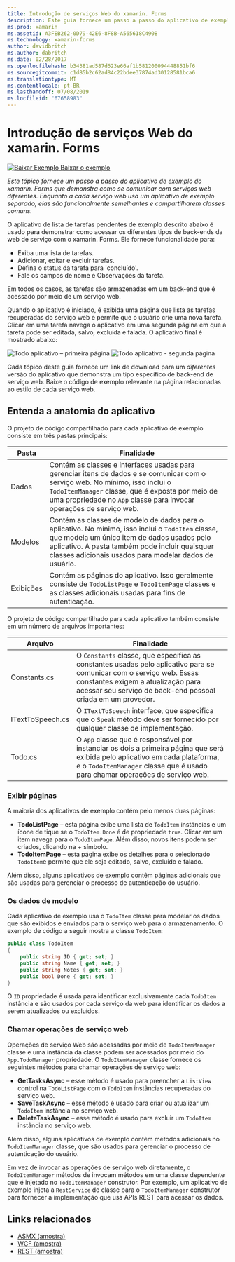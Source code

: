 ```yaml
---
title: Introdução de serviços Web do xamarin. Forms
description: Este guia fornece um passo a passo do aplicativo de exemplo do xamarin. Forms que demonstra como se comunicar com serviços web diferentes. Enquanto a cada serviço web usa um aplicativo de exemplo separado, elas são funcionalmente semelhantes e compartilharem classes comuns.
ms.prod: xamarin
ms.assetid: A3FEB262-0D79-42E6-8F8B-A565618C490B
ms.technology: xamarin-forms
author: davidbritch
ms.author: dabritch
ms.date: 02/28/2017
ms.openlocfilehash: b34381ad587d623e66af1b581200094448851bf6
ms.sourcegitcommit: c1d85b2c62ad84c22bdee37874ad30128581bca6
ms.translationtype: MT
ms.contentlocale: pt-BR
ms.lasthandoff: 07/08/2019
ms.locfileid: "67658983"
---
```

# <a name="xamarinforms-web-services-introduction"></a>Introdução de serviços Web do xamarin. Forms

[![Baixar Exemplo](~/media/shared/download.png) Baixar o exemplo](https://developer.xamarin.com/samples/xamarin-forms/WebServices/TodoREST)

_Este tópico fornece um passo a passo do aplicativo de exemplo do xamarin. Forms que demonstra como se comunicar com serviços web diferentes. Enquanto a cada serviço web usa um aplicativo de exemplo separado, elas são funcionalmente semelhantes e compartilharem classes comuns._

O aplicativo de lista de tarefas pendentes de exemplo descrito abaixo é usado para demonstrar como acessar os diferentes tipos de back-ends da web de serviço com o xamarin. Forms. Ele fornece funcionalidade para:

- Exiba uma lista de tarefas.
- Adicionar, editar e excluir tarefas.
- Defina o status da tarefa para 'concluído'.
- Fale os campos de nome e Observações da tarefa.

Em todos os casos, as tarefas são armazenadas em um back-end que é acessado por meio de um serviço web.

Quando o aplicativo é iniciado, é exibida uma página que lista as tarefas recuperadas do serviço web e permite que o usuário crie uma nova tarefa. Clicar em uma tarefa navega o aplicativo em uma segunda página em que a tarefa pode ser editada, salvo, excluída e falada. O aplicativo final é mostrado abaixo:

![](introduction-images/app-example-1.png "Todo aplicativo – primeira página")
![](introduction-images/app-example-2.png "Todo aplicativo - segunda página")

Cada tópico deste guia fornece um link de download para um *diferentes* versão do aplicativo que demonstra um tipo específico de back-end de serviço web. Baixe o código de exemplo relevante na página relacionadas ao estilo de cada serviço web.

## <a name="understand-the-application-anatomy"></a>Entenda a anatomia do aplicativo

O projeto de código compartilhado para cada aplicativo de exemplo consiste em três pastas principais:

|Pasta|Finalidade|
|--- |--- |
|Dados|Contém as classes e interfaces usadas para gerenciar itens de dados e se comunicar com o serviço web. No mínimo, isso inclui o `TodoItemManager` classe, que é exposta por meio de uma propriedade no `App` classe para invocar operações de serviço web.|
|Modelos|Contém as classes de modelo de dados para o aplicativo. No mínimo, isso inclui o `TodoItem` classe, que modela um único item de dados usados pelo aplicativo. A pasta também pode incluir quaisquer classes adicionais usados para modelar dados de usuário.|
|Exibições|Contém as páginas do aplicativo. Isso geralmente consiste de `TodoListPage` e `TodoItemPage` classes e as classes adicionais usadas para fins de autenticação.|

O projeto de código compartilhado para cada aplicativo também consiste em um número de arquivos importantes:

|Arquivo|Finalidade|
|--- |--- |
|Constants.cs|O `Constants` classe, que especifica as constantes usadas pelo aplicativo para se comunicar com o serviço web. Essas constantes exigem a atualização para acessar seu serviço de back-end pessoal criada em um provedor.|
|ITextToSpeech.cs|O `ITextToSpeech` interface, que especifica que o `Speak` método deve ser fornecido por qualquer classe de implementação.|
|Todo.cs|O `App` classe que é responsável por instanciar os dois a primeira página que será exibida pelo aplicativo em cada plataforma, e o `TodoItemManager` classe que é usado para chamar operações de serviço web.|

### <a name="view-pages"></a>Exibir páginas

A maioria dos aplicativos de exemplo contém pelo menos duas páginas:

- **TodoListPage** – esta página exibe uma lista de `TodoItem` instâncias e um ícone de tique se o `TodoItem.Done` é de propriedade `true`. Clicar em um item navega para o `TodoItemPage`. Além disso, novos itens podem ser criados, clicando na *+* símbolo.
- **TodoItemPage** – esta página exibe os detalhes para o selecionado `TodoItem`e permite que ele seja editado, salvo, excluído e falado.

Além disso, alguns aplicativos de exemplo contêm páginas adicionais que são usadas para gerenciar o processo de autenticação do usuário.

### <a name="model-the-data"></a>Os dados de modelo

Cada aplicativo de exemplo usa o `TodoItem` classe para modelar os dados que são exibidos e enviados para o serviço web para o armazenamento. O exemplo de código a seguir mostra a classe `TodoItem`:

```csharp
public class TodoItem
{
    public string ID { get; set; }
    public string Name { get; set; }
    public string Notes { get; set; }
    public bool Done { get; set; }
}
```

O `ID` propriedade é usada para identificar exclusivamente cada `TodoItem` instância e são usados por cada serviço da web para identificar os dados a serem atualizados ou excluídos.

### <a name="invoke-web-service-operations"></a>Chamar operações de serviço web

Operações de serviço Web são acessadas por meio de `TodoItemManager` classe e uma instância da classe podem ser acessados por meio do `App.TodoManager` propriedade. O `TodoItemManager` classe fornece os seguintes métodos para chamar operações de serviço web:

- **GetTasksAsync** – esse método é usado para preencher a `ListView` control na `TodoListPage` com o `TodoItem` instâncias recuperadas do serviço web.
- **SaveTaskAsync** – esse método é usado para criar ou atualizar um `TodoItem` instância no serviço web.
- **DeleteTaskAsync** – esse método é usado para excluir um `TodoItem` instância no serviço web.

Além disso, alguns aplicativos de exemplo contêm métodos adicionais no `TodoItemManager` classe, que são usados para gerenciar o processo de autenticação do usuário.

Em vez de invocar as operações de serviço web diretamente, o `TodoItemManager` métodos de invocam métodos em uma classe dependente que é injetado no `TodoItemManager` construtor. Por exemplo, um aplicativo de exemplo injeta a `RestService` de classe para o `TodoItemManager` construtor para fornecer a implementação que usa APIs REST para acessar os dados.

## <a name="related-links"></a>Links relacionados

- [ASMX (amostra)](https://developer.xamarin.com/samples/xamarin-forms/WebServices/TodoASMX)
- [WCF (amostra)](https://developer.xamarin.com/samples/xamarin-forms/WebServices/TodoWCF)
- [REST (amostra)](https://developer.xamarin.com/samples/xamarin-forms/WebServices/TodoREST)
